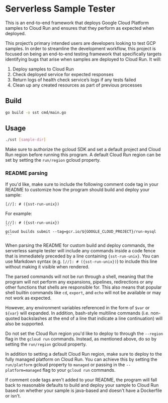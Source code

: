 # Serverless Sample Tester

This is an end-to-end framework that deploys Google Cloud Platform samples to
Cloud Run and ensures that they perform as expected when deployed.

This project’s primary intended users are developers looking to test GCP
samples. In order to streamline the development workflow, this project is
focused on being an end-to-end testing framework that specifically targets
identifying bugs that arise when samples are deployed to Cloud Run. It will:

1. Deploy samples to Cloud Run
1. Check deployed service for expected responses
1. Return logs of health check service’s logs if any tests failed
1. Clean up any created resources as part of previous processes

## Build

```bash
go build -o sst cmd/main.go
```

## Usage

```bash
./sst [sample-dir]
```

Make sure to authorize the gcloud SDK and set a default project and Cloud Run region before running this program. A
default Cloud Run region can be set by setting the `run/region` gcloud property.

### README parsing
If you'd like, make sure to include the following comment code tag in your README to customize how the program should
build and deploy your sample:

```text
[//]: # ({sst-run-unix})
```

For example:
````text
[//]: # ({sst-run-unix})
```
gcloud builds submit --tag=gcr.io/${GOOGLE_CLOUD_PROJECT}/run-mysql
```
````

When parsing the README for custom build and deploy commands, the serverless sample tester will include any commands
inside a code fence that is immediately preceded by a line containing `{sst-run-unix}`. You can use Markdown syntax
(e.g. `[//]: # ({sst-run-unix})`) to include this line without making it visible when rendered.

The parsed commands will not be run through a shell, meaning that the program will not perform any expansions,
pipelines, redirections or any other functions that shells are responsible for. This also means that popular shell
builtin commands like `cd`, `export`, and `echo` will not be available or may not work as expected.  

However, any environment variables referenced in the form of `$var` or `${var}` will expanded. In addition, bash-style
multiline commands (i.e. non-quoted backslashes at the end of a line that indicate a line continuation) will also be 
supported. 

Do not set the Cloud Run region you'd like to deploy to through the `--region` flag in the `gcloud run` commands.
Instead, as mentioned above, do so by setting the `run/region` gcloud property.

In addition to setting a default Cloud Run region, make sure to deploy to the fully managed platform on Cloud Run. You
can achieve this by setting the `run/platform` gcloud property to `managed` or passing in the `--platform=managed` flag
to your `gcloud run` commands.

If comment code tags aren't added to your README, the program will fall back to reasonable defaults to build and deploy
your sample to Cloud Run based on whether your sample is java-based and doesn't have a Dockerfile or isn't.
